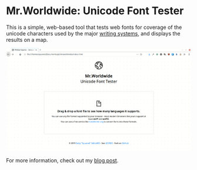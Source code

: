 # Mr.Worldwide: Unicode Font Tester

This is a simple, web-based tool that tests web fonts for coverage of the unicode characters used by the major [writing systems](https://en.wikipedia.org/wiki/List_of_writing_systems), and displays the results on a map.

![Demo](https://github.com/GitSquared/mrworldwide/blob/master/assets/demo.gif)

For more information, check out my [blog post](https://squared.codebrew.fr/posts/mr-worldwide).
